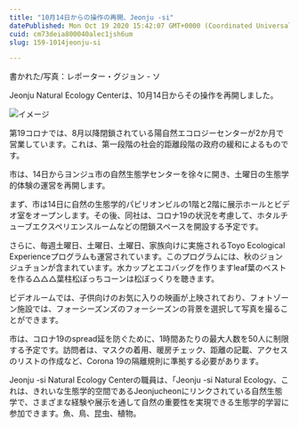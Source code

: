 ```yaml
---
title: "10月14日からの操作の再開、Jeonju -si"
datePublished: Mon Oct 19 2020 15:42:07 GMT+0000 (Coordinated Universal Time)
cuid: cm73deia800040alec1jsh6um
slug: 159-1014jeonju-si

---
```



書かれた/写真：レポーター・グジョン - ソ

Jeonju Natural Ecology Centerは、10月14日からその操作を再開しました。

![イメージ](https://cdn.hashnode.com/res/hashnode/image/upload/v1739452995240/9f8063a9-a615-4d5c-ad69-5b8a0c5c81b9.jpeg)

第19コロナでは、8月以降閉鎖されている陽自然エコロジーセンターが2か月で営業しています。これは、第一段階の社会的距離段階の政府の緩和によるものです。

市は、14日からヨンジュ市の自然生態学センターを徐々に開き、土曜日の生態学的体験の運営を再開します。

まず、市は14日に自然の生態学的パビリオンビルの1階と2階に展示ホールとビデオ室をオープンします。その後、同社は、コロナ19の状況を考慮して、ホタルチューブエクスペリエンスルームなどの閉鎖スペースを開設する予定です。

さらに、毎週土曜日、土曜日、土曜日、家族向けに実施されるToyo Ecological Experienceプログラムも運営されています。このプログラムには、秋のジョンジュチョンが含まれています。水カップとエコバッグを作りますleaf葉のベストを作る△△△葉柱松ぼっちコーンは松ぼっくりを聴きます。

ビデオルームでは、子供向けのお気に入りの映画が上映されており、フォトゾーン施設では、フォーシーズンズのフォーシーズンの背景を選択して写真を撮ることができます。

市は、コロナ19のspread延を防ぐために、1時間あたりの最大人数を50人に制限する予定です。訪問者は、マスクの着用、暖房チェック、距離の記載、アクセスのリストの作成など、Corona 19の隔離規則に準拠する必要があります。

Jeonju -si Natural Ecology Centerの職員は、「Jeonju -si Natural Ecology、これは、きれいな生態学的空間であるJeonjucheonにリンクされている自然生態学で、さまざまな経験や展示を通して自然の重要性を実現できる生態学的学習に参加できます。魚、鳥、昆虫、植物。